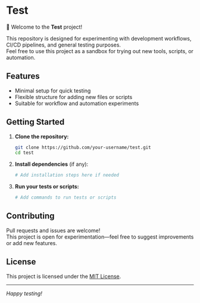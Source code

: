# Test

👋 Welcome to the **Test** project!

This repository is designed for experimenting with development workflows, CI/CD pipelines, and general testing purposes.  
Feel free to use this project as a sandbox for trying out new tools, scripts, or automation.

## Features

- Minimal setup for quick testing
- Flexible structure for adding new files or scripts
- Suitable for workflow and automation experiments

## Getting Started

1. **Clone the repository:**
   ```bash
   git clone https://github.com/your-username/test.git
   cd test
   ```

2. **Install dependencies** (if any):
   ```bash
   # Add installation steps here if needed
   ```

3. **Run your tests or scripts:**
   ```bash
   # Add commands to run tests or scripts
   ```

## Contributing

Pull requests and issues are welcome!  
This project is open for experimentation—feel free to suggest improvements or add new features.

## License

This project is licensed under the [MIT License](LICENSE).

---
*Happy testing!*
